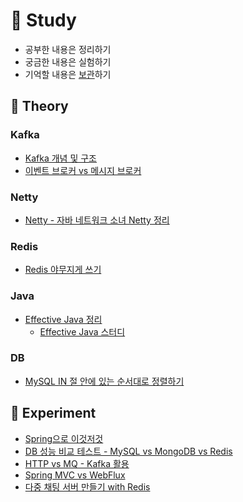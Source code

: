 # 📝 Study
- 공부한 내용은 정리하기
- 궁금한 내용은 실험하기
- 기억할 내용은 [보관](https://github.com/ruthetum/study/wiki)하기

## 💾 Theory
### Kafka
- [Kafka 개념 및 구조](./kafka/kafka-theory-architecture.md)
- [이벤트 브로커 vs 메시지 브로커](./kafka/messaging-platform.md)

### Netty
- [Netty - 자바 네트워크 소녀 Netty 정리](./netty/java-network-girl-netty)

### Redis
- [Redis 야무지게 쓰기](./redis)

### Java
- [Effective Java 정리](./effective-java)
    - [Effective Java 스터디](https://github.com/Effective-Java-Camp/effective-java-3rd)

### DB
- [MySQL IN 절 안에 있는 순서대로 정렬하기](./db/query/mysql_in_%EC%A0%88_%EC%95%88%EC%97%90_%EC%9E%88%EB%8A%94_%EC%88%9C%EC%84%9C%EB%8C%80%EB%A1%9C_%EC%A0%95%EB%A0%AC%ED%95%98%EA%B8%B0.md)

## 🔬 Experiment
- [Spring으로 이것저것](https://github.com/ruthetum/my-spring)
- [DB 성능 비교 테스트 - MySQL vs MongoDB vs Redis](./db/db-comparison)
- [HTTP vs MQ - Kafka 활용](./kafka/http-vs-mq)
- [Spring MVC vs WebFlux](./reactive/mvc%20vs%20webflux)
- [다중 채팅 서버 만들기 with Redis](./redis/chatting-with-redis) 
